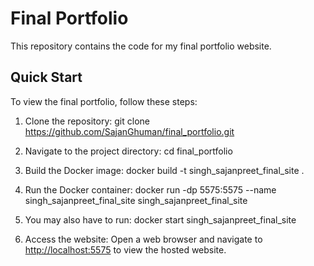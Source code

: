 # Final Portfolio

This repository contains the code for my final portfolio website.

## Quick Start

To view the final portfolio, follow these steps:

1. Clone the repository:
   git clone https://github.com/SajanGhuman/final_portfolio.git

2. Navigate to the project directory:
   cd final_portfolio

3. Build the Docker image:
   docker build -t singh_sajanpreet_final_site .

4. Run the Docker container:
   docker run -dp 5575:5575 --name singh_sajanpreet_final_site singh_sajanpreet_final_site

5. You may also have to run:
   docker start singh_sajanpreet_final_site

7. Access the website:
Open a web browser and navigate to [http://localhost:5575](http://localhost:5575) to view the hosted website.
